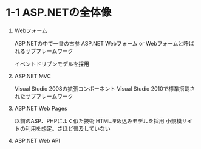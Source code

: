 # 1-1 ASP.NETの全体像

1. Webフォーム

    ASP.NETの中で一番の古参
    ASP.NET Webフォーム or Webフォームと呼ばれるサブフレームワーク

    イベントドリブンモデルを採用
    
1. ASP.NET MVC 
    
    Visual Studio 2008の拡張コンポーネント
    Visual Studio 2010で標準搭載されたサブフレームワーク
    
1. ASP.NET Web Pages
    
    以前のASP、PHPによく似た技術
    HTML埋め込みモデルを採用
    小規模サイトの利用を想定。さほど普及していない
    
1. ASP.NET Web API

